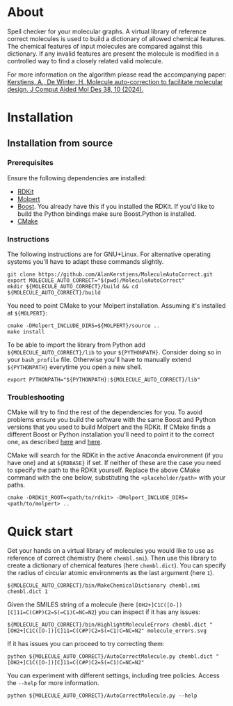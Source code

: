 # About

Spell checker for your molecular graphs. A virtual library of reference correct molecules is used to build a dictionary of allowed chemical features. The chemical features of input molecules are compared against this dictionary. If any invalid features are present the molecule is modified in a controlled way to find a closely related valid molecule.

For more information on the algorithm please read the accompanying paper:
[Kerstjens, A., De Winter, H. Molecule auto-correction to facilitate molecular design. J Comput Aided Mol Des 38, 10 (2024).](https://doi.org/10.1007/s10822-024-00549-1)

# Installation

## Installation from source

### Prerequisites

Ensure the following dependencies are installed:

* [RDKit](https://rdkit.org/)
* [Molpert](https://github.com/AlanKerstjens/Molpert)
* [Boost](https://www.boost.org/). You already have this if you installed the RDKit. If you'd like to build the Python bindings make sure Boost.Python is installed.
* [CMake](https://cmake.org/)

### Instructions

The following instructions are for GNU+Linux. For alternative operating systems you'll have to adapt these commands slightly.

```shell
git clone https://github.com/AlanKerstjens/MoleculeAutoCorrect.git
export MOLECULE_AUTO_CORRECT="$(pwd)/MoleculeAutoCorrect"
mkdir ${MOLECULE_AUTO_CORRECT}/build && cd ${MOLECULE_AUTO_CORRECT}/build
```

You need to point CMake to your Molpert installation. Assuming it's installed at `${MOLPERT}`:

```shell
cmake -DMolpert_INCLUDE_DIRS=${MOLPERT}/source ..
make install
```

To be able to import the library from Python add `${MOLECULE_AUTO_CORRECT}/lib` to your `${PYTHONPATH}`. Consider doing so in your `bash_profile` file. Otherwise you'll have to manually extend `${PYTHONPATH}` everytime you open a new shell.

```shell
export PYTHONPATH="${PYTHONPATH}:${MOLECULE_AUTO_CORRECT}/lib"
```

### Troubleshooting

CMake will try to find the rest of the dependencies for you. To avoid problems ensure you build the software with the same Boost and Python versions that you used to build Molpert and the RDKit. If CMake finds a different Boost or Python installation you'll need to point it to the correct one, as described [here](https://cmake.org/cmake/help/latest/module/FindBoost.html) and [here](https://cmake.org/cmake/help/latest/module/FindPython.html).

CMake will search for the RDKit in the active Anaconda environment (if you have one) and at `${RDBASE}` if set. If neither of these are the case you need to specify the path to the RDKit yourself. Replace the above CMake command with the one below, substituting the `<placeholder/path>` with your paths.

```shell
cmake -DRDKit_ROOT=<path/to/rdkit> -DMolpert_INCLUDE_DIRS=<path/to/molpert> ..
```

# Quick start

Get your hands on a virtual library of molecules you would like to use as reference of correct chemistry (here `chembl.smi`). Then use this library to create a dictionary of chemical features (here `chembl.dict`). You can specify the radius of circular atomic environments as the last argument (here `1`).

```shell
${MOLECULE_AUTO_CORRECT}/bin/MakeChemicalDictionary chembl.smi chembl.dict 1
```

Given the SMILES string of a molecule (here `[OH2+]C1C([O-])[C]11=C(C#P)C2=S(=C1)C=NC=N2`) you can inspect if it has any issues:

```shell
${MOLECULE_AUTO_CORRECT}/bin/HighlightMoleculeErrors chembl.dict "[OH2+]C1C([O-])[C]11=C(C#P)C2=S(=C1)C=NC=N2" molecule_errors.svg
```

If it has issues you can proceed to try correcting them: 

```shell
python ${MOLECULE_AUTO_CORRECT}/AutoCorrectMolecule.py chembl.dict "[OH2+]C1C([O-])[C]11=C(C#P)C2=S(=C1)C=NC=N2"
```

You can experiment with different settings, including tree policies. Access the `--help` for more information.

```shell
python ${MOLECULE_AUTO_CORRECT}/AutoCorrectMolecule.py --help
```
